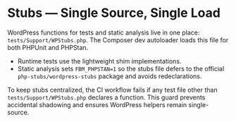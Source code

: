 # Stubs — Single Source, Single Load

WordPress functions for tests and static analysis live in one place:
`tests/Support/WPStubs.php`. The Composer dev autoloader loads this file for
both PHPUnit and PHPStan.

* Runtime tests use the lightweight shim implementations.
* Static analysis sets `FBM_PHPSTAN=1` so the stubs file defers to the official
  `php-stubs/wordpress-stubs` package and avoids redeclarations.

To keep stubs centralized, the CI workflow fails if any test file other than
`tests/Support/WPStubs.php` declares a function. This guard prevents accidental
shadowing and ensures WordPress helpers remain single-source.

